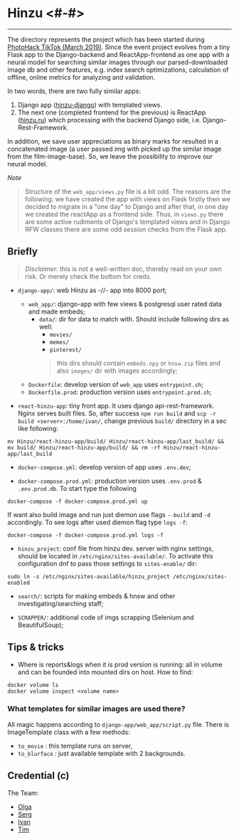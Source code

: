 # Hinzu <#-#>
---

The directory represents the project which has been started during [PhotoHack TikTok (March 2019)](https://hacktiktok.photolab.me/). Since the event project evolves from a tiny Flask app to the Django-backend and ReactApp-frontend as one app with a neural model for searching similar images through our parsed-downloaded image db and other features, e.g. index search optimizations, calculation of offline, online metrics for analyzing and validation.

In two words, there are two fully similar apps:
1. Django app ([hinzu-django](https://hinzu.online/hinzu-django/)) with templated views.
2. The next one (completed frontend for the previous) is ReactApp ([hinzu.ru](https://hinzu.ru/)) which processing with the backend Django side, i.e. Django-Rest-Framework.

In addition, we save user appreciations as binary marks for resulted in a concatenated image (a user passed img with picked up the similar image from the film-image-base). So, we leave the possibility to improve our neural model.

*Note*
> Structure of the `web_app/views.py` file is a bit odd. The reasons are the following: we have created the app with views on Flask firstly then we decided to migrate in a "one day" to Django and after that, in one day we created the reactApp as a frontend side. Thus, in `views.py` there are some active rudiments of Django's templated views and in Django RFW classes there are some odd session checks from the Flask app.

## Briefly

> <i>Disclaimer</i>: this is not a well-written doc, thereby read on your own risk. Or merely check the bottom for creds.

- `django-app/`: web Hinzu as -//- app into 8000 port;
  - `web_app/`: django-app with few views & postgresql user rated data and made embeds;
    - `data/`: dir for data to match with. Should include following dirs as well:
      - `movies/`
      - `memes/`
      - `pinterest/`
      > this dirs should contain `embeds.npy` or `hnsw.zip` files and also `images/` dir with images accordingly;
  - `Dockerfile`: develop version of `web_app` uses `entrypoint.sh`;
  - `Dockerfile.prod`: production version uses `entrypoint.prod.sh`;

- `react-hinzu-app`: tiny front app. It uses django api-rest-framework. Nginx serves built files. So, after success `npm run build` and `scp -r build <server>:/home/ivan/`, change previous `build/` directory in a sec like following:
```
mv Hinzu/react-hinzu-app/build/ Hinzu/react-hinzu-app/last_build/ && mv build/ Hinzu/react-hinzu-app/build/ && rm -rf Hinzu/react-hinzu-app/last_build
```


- `docker-compose.yml`: develop version of app uses `.env.dev`;

- `docker-compose.prod.yml`: production version uses `.env.prod` & ``.env.prod.db``. To start type the following
```
docker-compose -f docker-compose.prod.yml up
```
If want also build image and run just diemon use flags `--build` and `-d` accordingly. To see logs after used diemon flag type `logs -f`:
```
docker-compose -f docker-compose.prod.yml logs -f
```

- `hinzu_project`: conf file from hinzu dev. server with nginx settings, should be located in `/etc/nginx/sites-available/`. To activate this configuration dnf to pass those settings to `sites-enable/` dir:
```
sudo ln -s /etc/nginx/sites-available/hinzu_project /etc/nginx/sites-enabled
```

- `search/`: scripts for making embeds & hnsw and other investigating/searching staff;

- `SCRAPPER/`: additional code of imgs scrapping (Selenium and BeautifulSoup);

## Tips & tricks
- Where is reports&logs when it is prod version is running: all in volume and can be founded into mounted dirs on host. How to find:
```
docker volume ls
docker volume inspect <volume name>
```

### What templates for similar images are used there?
All magic happens according to `django-app/web_app/script.py` file. There is ImageTemplate class with a few methods:
- `to_movie` : this template runs on server,
- `to_blurface` : just available template with 2 backgrounds.

## Credential (c)

The Team:
- [Olga](https://github.com/OlgaRemit)
- [Serg](https://github.com/sergmiller)
- [Ivan](https://github.com/AlcibiadesCleinias)
- [Tim](https://github.com/toren332)
